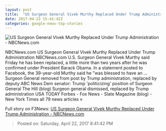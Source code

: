 ```yaml
---
layout: post
title:  "US Surgeon General Vivek Murthy Replaced Under Trump Administration - NBCNews.com"
date: 2017-04-22 15:41:42Z
categories: google-news-top-stories
---
```


![US Surgeon General Vivek Murthy Replaced Under Trump Administration - NBCNews.com](https://media1.s-nbcnews.com/j/newscms/2017_16/1973396/ap_225023920109_b9170eacbb7223cc9b4ee538e4b271e1.nbcnews-fp-1200-800.jpg)

NBCNews.com US Surgeon General Vivek Murthy Replaced Under Trump Administration NBCNews.com U.S. Surgeon General Vivek Murthy said Friday he has been replaced, a little more than two years after he was confirmed under President Barack Obama. In a statement posted to Facebook, the 39-year-old Murthy said he "was blessed to have an ... Surgeon General removed from post by Trump administration, replaced by deputy ABC News Dem senator: Trump 'politicizing' position of Surgeon General The Hill (blog) Surgeon general dismissed, replaced by Trump administration USA TODAY Forbes - Fox News - Slate Magazine (blog) - New York Times all 79 news articles »


Full story on F3News: [US Surgeon General Vivek Murthy Replaced Under Trump Administration - NBCNews.com](http://www.f3nws.com/n/rfQZ2D)

> Posted on: Saturday, April 22, 2017 8:41:42 PM
